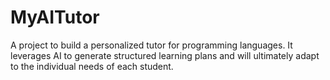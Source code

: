 # MyAITutor
A project to build a personalized tutor for programming languages. It leverages AI to generate structured learning plans and will ultimately adapt to the individual needs of each student.

